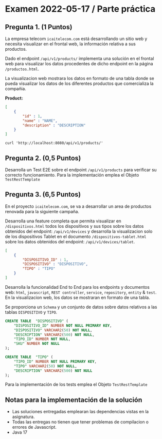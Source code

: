 # Examen 2022-05-17 / Parte práctica

## Pregunta 1. (1 Puntos)

La empresa telecom `icaitelecom.com` está desarrollando un sitio web y 
necesita visualizar en el frontal web, la información relativa a sus productos.

Dado el endpoint `/api/v1/products/` implementa una solución en el frontal web para visualizar 
los datos procedentes de dicho endpoint en la página `/productos.html`.

La visualizacion web mostrara los datos en formato 
de una tabla donde se pueda visualizar los datos de los diferentes productos
que comercializa la compañia.

**Product:**

```json
[
    {
        "id" : 1,
        "name" : "NAME",
        "description" : "DESCRIPTION"
    }
]
```

```
curl 'http://localhost:8080/api/v1/products/'
```

## Pregunta 2. (0,5 Puntos)

Desarrolla un Test E2E sobre el endpoint `/api/v1/products` para verificar su correcto funcionamiento. 
Para la implementación emplea el Objeto `TestRestTemplate`

## Pregunta 3. (6,5 Puntos)

En el proyecto `icaitelecom.com`, se va a desarrollar un area de productos renovada para
la siguiente campaña. 

Desarrolla una feature completa que permita visualizar en `/dispositivos.html` todos los dispositivos y sus tipos 
sobre los datos obtenidos del endpoint: `/api/v1/devices` 
y desarrolla la visualizacion solo de los dispositivos Tablet en el
documento `/dispositivos-tablet.html` sobre los datos obtenidos del endpoint: `/api/v1/devices/tablet`.

```json
[
    {
        "DISPOSITIVO_ID" : 1,
        "DISPOSITIVO" : "DISPOSITIVO",
        "TIPO" : "TIPO"
    }
]
```

Desarrolla la funcionalidad End to End para los endpoints y documentos web: 
`html`, `javascript`, `REST controller`, `service`, `repository`, `entity` & `test`.
En la visualizacion web, los datos se mostraran en formato de una tabla.

Se proporciona un `Schema` y un conjunto de datos sobre datos 
relativos a las tablas `DISPOSITIVO` y `TIPO`.

```sql 
CREATE TABLE  "DISPOSITIVO" (
    "DISPOSITIVO_ID" NUMBER NOT NULL PRIMARY KEY,
    "DISPOSITIVO" VARCHAR2(50) NOT NULL,
    "DESCRIPTION" VARCHAR2(500) NOT NULL,
    "TIPO_ID" NUMBER NOT NULL,
    "SKU" NUMBER NOT NULL
);

CREATE TABLE  "TIPO" (
    "TIPO_ID" NUMBER NOT NULL PRIMARY KEY,
    "TIPO" VARCHAR2(50) NOT NULL,
    "DESCRIPTION" VARCHAR2(500) NOT NULL
);
```

Para la implementación de los tests emplea el Objeto `TestRestTemplate`

## Notas para la implementación de la solución

- Las soluciones entregadas emplearan las dependencias vistas en la asignatura.
- Todas las entregas no tienen que tener problemas de compilacion o errores de Javascript.
- Java 17
